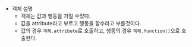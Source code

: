 * 객체 설명
  - 객체는 값과 행동을 가질 수있다.
  - 값을 attribute라고 부르고 행동을 함수라고 부를것이다.
  - 값의 경우 `객체.attribute`로 호출하고, 행동의 경우 `객체.function()`으로 호출한다.